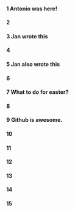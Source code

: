 #### 1 Antonio was here!

#### 2

#### 3 Jan wrote this

#### 4

#### 5 Jan also wrote this

#### 6

#### 7 What to do for easter?

#### 8
#### 9 Github is awesome.

#### 10
#### 11
#### 12
#### 13
#### 14
#### 15